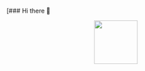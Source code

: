 [### Hi there 👋
<div id="header" align="center">
  <img src="[https://media.giphy.com/media/M9gbBd9nbDrOTu1Mqx/giphy.gif](https://media4.giphy.com/media/wwg1suUiTbCY8H8vIA/giphy.gif?cid=ecf05e47j15ccrobgq1ainair9fwwmyaebckmql42nn6k5wl&ep=v1_gifs_search&rid=giphy.gif&ct=g)" width="100"/>
</div>
<!--
**UsmanQasim/UsmanQasim** is a ✨ _special_ ✨ repository because its `README.md` (this file) appears on your GitHub profile.

Here are some ideas to get you started:

- 🔭 I’m currently working on ...
- 🌱 I’m currently learning ...
- 👯 I’m looking to collaborate on ...
- 🤔 I’m looking for help with ...
- 💬 Ask me about ...
- 📫 How to reach me: ...
- 😄 Pronouns: ...
- ⚡ Fun fact: ...
-->
](url)
